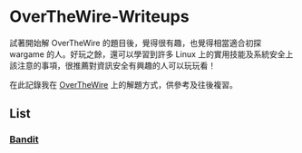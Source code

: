 # OverTheWire-Writeups

試著開始解 OverTheWire 的題目後，覺得很有趣，也覺得相當適合初探 wargame 的人。好玩之餘，還可以學習到許多 Linux 上的實用技能及系統安全上該注意的事項，很推薦對資訊安全有興趣的人可以玩玩看！

在此記錄我在 [OverTheWire](http://overthewire.org/) 上的解題方式，供參考及往後複習。

## List

### [Bandit]()
